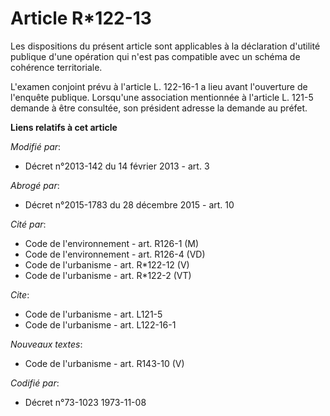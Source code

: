 # Article R*122-13

Les dispositions du présent article sont applicables à la déclaration d'utilité publique d'une opération qui n'est pas
compatible avec un schéma de cohérence territoriale. 

L'examen conjoint prévu à l'article L. 122-16-1 a lieu avant l'ouverture de l'enquête publique. Lorsqu'une association
mentionnée à l'article L. 121-5 demande à être consultée, son président adresse la demande au préfet.

**Liens relatifs à cet article**

_Modifié par_:

  - Décret n°2013-142 du 14 février 2013 - art. 3

_Abrogé par_:

  - Décret n°2015-1783 du 28 décembre 2015 - art. 10

_Cité par_:

  - Code de l'environnement - art. R126-1 (M)
  - Code de l'environnement - art. R126-4 (VD)
  - Code de l'urbanisme - art. R*122-12 (V)
  - Code de l'urbanisme - art. R*122-2 (VT)

_Cite_:

  - Code de l'urbanisme - art. L121-5
  - Code de l'urbanisme - art. L122-16-1

_Nouveaux textes_:

  - Code de l'urbanisme - art. R143-10 (V)

_Codifié par_:

  - Décret n°73-1023 1973-11-08
